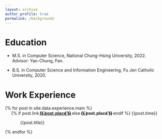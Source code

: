 ```yaml
---
layout: archive
author_profile: true
permalink: /background/
---
```


<!-- {% include base_path %} -->
# Education
* M.S. in Computer Science, National Chung-Hsing University, 2022. Advisor: Yao-Chung, Fan.

* B.S. in Computer Science and Information Engineering, Fu Jen Catholic University, 2020.

# Work Experience
<p></p>
{% for post in site.data.experience.main  %}
<div style="display: flex; justify-content: space-between; margin-left: 50px; text-indent: -30px;">
{% if post.link %}
    <a href="{{ post.link }}">
        <b>{{ post.place }}</b>
    </a>
{% else %}
    <b>{{ post.place }}</b>
{% endif %}
{{post.time}}
</div>
<p style="margin-left: 50px">
{{post.title}} 
</p>
{% endfor %}

